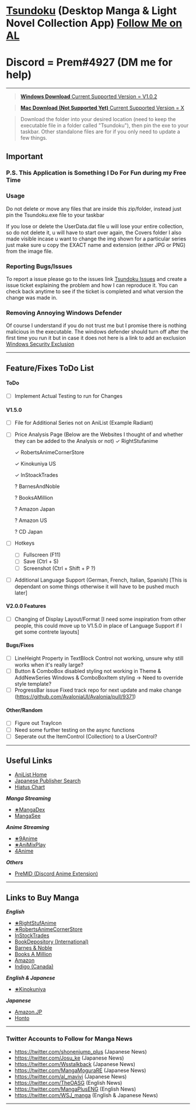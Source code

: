 # [Tsundoku](https://en.wikipedia.org/wiki/Tsundoku) (Desktop Manga & Light Novel Collection App) [Follow Me on AL](https://anilist.co/user/Preminence/) 
# Discord = Prem#4927 (DM me for help)

***
>[**Windows Download** Current Supported Version = V1.0.2](https://www.dropbox.com/sh/szci4jq9zvorlzc/AAAY0oxWl-HZsmsoMgSrcbxka?dl=0)

>[**Mac Download (Not Supported Yet)** Current Supported Version = X](https://www.dropbox.com/sh/3e0po3d4l1sv8va/AAAgEbiPM86QQtkTcvvGWEVva?dl=0)

>Download the folder into your desired location (need to keep the executable file in a folder called "Tsundoku"), then pin the exe to your taskbar. Other standalone files are for if you only need to update a few things.
## Important
### P.S. This Application is Something I Do For Fun during my Free Time
### Usage
Do not delete or move any files that are inside this zip/folder, instead just pin the Tsundoku.exe file to your taskbar

If you lose or delete the UserData.dat file u will lose your entire collection, so do not delete it, u will have to start over again, the Covers folder I also made visible incase u want to change the img shown for a particular series just make sure u copy the EXACT name and extension (either JPG or PNG) from the image file.

### Reporting Bugs/Issues
To report a issue please go to the issues link [Tsundoku Issues](https://github.com/Sigrec/TsundokuApp/issues) and create a issue ticket explaining the problem and how I can reproduce it. You can check back anytime to see if the ticket is completed and what version the change was made in.

### Removing Annoying Windows Defender
Of course I understand if you do not trust me but I promise there is nothing malicious in the executable. The windows defender should turn off after the first time you run it but in case it does not here is a link to add an exclusion [Windows Security Exclusion](https://support.microsoft.com/en-us/windows/add-an-exclusion-to-windows-security-811816c0-4dfd-af4a-47e4-c301afe13b26)
***
## Feature/Fixes ToDo List
#### ToDo
- [ ] Implement Actual Testing to run for Changes
#### V1.5.0
- [ ] File for Additional Series not on AniList (Example Radiant)
- [ ] Price Analysis Page (Below are the Websites I thought of and whether they can be added to the Analysis or not)
  &check; RightStufanime

  &check; RobertsAnimeCornerStore

  &check; Kinokuniya US
  
  &check; InStoackTrades

  ? BarnesAndNoble

  ? BooksAMillion

  ? Amazon Japan

  ? Amazon US

  ? CD Japan
- [ ] Hotkeys
  - [ ] Fullscreen (F11)
  - [ ] Save (Ctrl + S)
  - [ ] Screenshot (Ctrl + Shift + P ?)
- [ ] Additional Language Support (German, French, Italian, Spanish) [This is dependant on some things otherwise it will have to be pushed much later]

#### V2.0.0 Features
- [ ] Changing of Display Layout/Format [I need some inspiration from other people, this could move up to V1.5.0 in place of Language Support if I get some contrete layouts]
  
#### Bugs/Fixes
- [ ] LineHeight Property in TextBlock Control not working, unsure why still works when it's really large?
- [ ] Button & ComboBox disabled styling not working in Theme & AddNewSeries Windows & ComboBoxItem styling -> Need to override style template?
- [ ] ProgressBar issue Fixed track repo for next update and make change (https://github.com/AvaloniaUI/Avalonia/pull/9371)
  
#### Other/Random
- [ ] Figure out TrayIcon
- [ ] Need some further testing on the async functions
- [ ] Seperate out the ItemControl (Collection) to a UserControl?
***
## Useful Links
- [AniList Home](https://anilist.co/hom)
- [Japanese Publisher Search](https://comic.k-manga.jp/)
- [Hiatus Chart](https://www.reddit.com/r/HiatusCharts/comments/pfqlbz/all_charts/)

***Manga Streaming***
- [✬MangaDex](https://mangadex.org/)
- [MangaSee](https://mangasee123.com/)

***Anime Streaming***
- [✬9Anime](https://9anime.to/)
- [✬AniMixPlay](https://animixplay.to/)
- [4Anime](https://4anime.to/)

***Others***
- [PreMID (Discord Anime Extension)](https://premid.app/)
***
## Links to Buy Manga
***English***
- [✬RightStufAnime](https://www.rightstufanime.com/)
- [✬RobertsAnimeCornerStore](https://www.animecornerstore.com/graphicnovels1.html)
- [InStockTrades](https://www.instocktrades.com/)
- [BookDepository (International)](https://www.bookdepository.com/manga-store/)
- [Barnes & Noble](https://www.barnesandnoble.com/b/books/graphic-novels-comics/manga/_/N-1sZ29Z8q8Zucc)
- [Books A Million](https://www.booksamillion.com/manga)
- [Amazon](https://www.amazon.com/Manga-Comics-Graphic-Novels-Books/b?node=4367)
- [Indigo (Canada)](https://www.chapters.indigo.ca/en-ca/comic-book-shop/manga/)

***English & Japanese***
- [✬Kinokuniya](https://united-states.kinokuniya.com/)

***Japanese***
- [Amazon.JP](https://www.amazon.co.jp/)
- [Honto](https://honto.jp/)
***
### Twitter Accounts to Follow for Manga News
- https://twitter.com/shonenjump_plus (Japanese News)
- https://twitter.com/Josu_ke (Japanese News)
- https://twitter.com/Wsstalkback (Japanese News)
- https://twitter.com/MangaMoguraRE (Japanese News)
- https://twitter.com/al_mavivi (Japanese News)
- https://twitter.com/TheOASG (English News)
- https://twitter.com/MangaPlusENG (English News)
- https://twitter.com/WSJ_manga (English & Japanese News)
***

